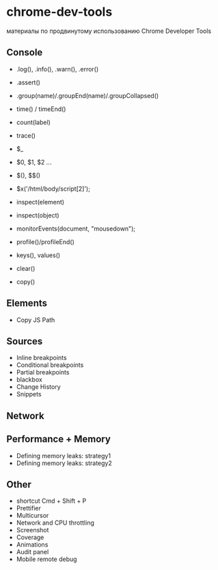 # chrome-dev-tools

материалы по продвинутому использованию Chrome Developer Tools


## Console
 - .log(), .info(), .warn(), .error()
 - .assert()
 - .group(name)/.groupEnd(name)/.groupCollapsed()
 - time() / timeEnd()
 - count(label)
 - trace()  
 
 - $_
 - $0, $1, $2 ...
 - $(), $$()
 - $x('/html/body/script[2]');
 - inspect(element)
 - inspect(object)
 
 - monitorEvents(document, "mousedown");
 - profile()/profileEnd()
 - keys(), values()
 - clear()
 - copy()

 
## Elements
 - Copy JS Path

## Sources
 - Inline breakpoints
 - Conditional breakpoints
 - Partial breakpoints
 - blackbox
 - Change History
 - Snippets

## Network
 

## Performance + Memory
 - Defining memory leaks: strategy1
 - Defining memory leaks: strategy2
 
## Other

- shortcut Cmd + Shift + P
- Prettifier
- Multicursor
- Network and CPU throttling
- Screenshot
- Coverage
- Animations
- Audit panel
- Mobile remote debug
